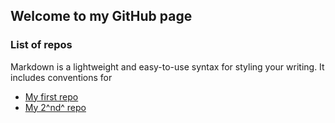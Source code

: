 ## Welcome to my GitHub page

### List of repos

Markdown is a lightweight and easy-to-use syntax for styling your writing. It includes conventions for

- [My first repo](https://jdcolby2.github.io/my_first_project/)
- [ My 2^nd^ repo]( https://jdcolby2.github.io/My-second-repo/)


